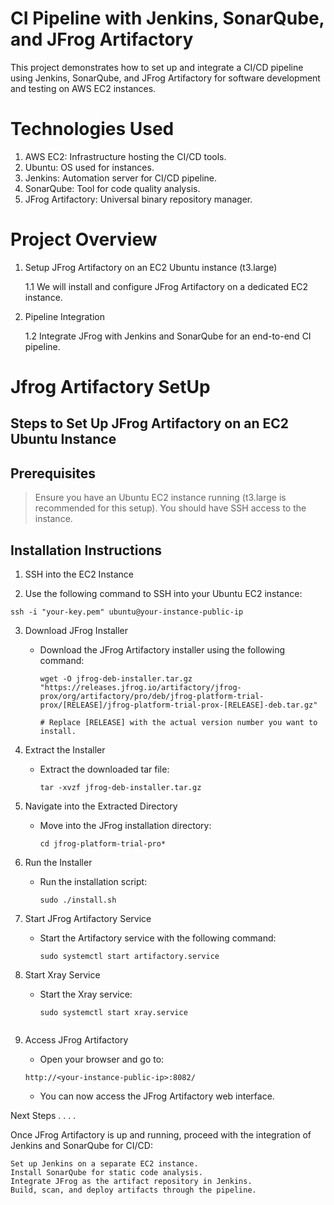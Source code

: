 
# CI Pipeline with Jenkins, SonarQube, and JFrog Artifactory

This project demonstrates how to set up and integrate a CI/CD pipeline using Jenkins, SonarQube, and JFrog Artifactory for software development and testing on AWS EC2 instances.

# Technologies Used

1. AWS EC2: Infrastructure hosting the CI/CD tools.
2. Ubuntu: OS used for instances.
3. Jenkins: Automation server for CI/CD pipeline.
4. SonarQube: Tool for code quality analysis.
5. JFrog Artifactory: Universal binary repository manager.

# Project Overview

1. Setup JFrog Artifactory on an EC2 Ubuntu instance (t3.large)
    
    1.1 We will install and configure JFrog Artifactory on a dedicated EC2 instance.

2. Pipeline Integration
    
    1.2 Integrate JFrog with Jenkins and SonarQube for an end-to-end CI pipeline.

# Jfrog Artifactory SetUp
## Steps to Set Up JFrog Artifactory on an EC2 Ubuntu Instance
## Prerequisites

> Ensure you have an Ubuntu EC2 instance running (t3.large is recommended for this setup).
    You should have SSH access to the instance.

## Installation Instructions

1. SSH into the EC2 Instance

2. Use the following command to SSH into your Ubuntu EC2 instance:

```
ssh -i "your-key.pem" ubuntu@your-instance-public-ip
```

3. Download JFrog Installer

   * Download the JFrog Artifactory installer using the following command:

     ```
     wget -O jfrog-deb-installer.tar.gz "https://releases.jfrog.io/artifactory/jfrog-prox/org/artifactory/pro/deb/jfrog-platform-trial-prox/[RELEASE]/jfrog-platform-trial-prox-[RELEASE]-deb.tar.gz"

     # Replace [RELEASE] with the actual version number you want to install.
     ```

4. Extract the Installer

   * Extract the downloaded tar file:

     ```
     tar -xvzf jfrog-deb-installer.tar.gz
     ```

5. Navigate into the Extracted Directory

   * Move into the JFrog installation directory:

     ```
     cd jfrog-platform-trial-pro*
     ```
6. Run the Installer

   * Run the installation script:

     ```
     sudo ./install.sh
     ```
7. Start JFrog Artifactory Service

   * Start the Artifactory service with the following command:
     ```
     sudo systemctl start artifactory.service
     ```

8. Start Xray Service

   * Start the Xray service:

     ```
     sudo systemctl start xray.service
    ```

9. Access JFrog Artifactory

   * Open your browser and go to:

   ```
   http://<your-instance-public-ip>:8082/
   ```
   * You can now access the JFrog Artifactory web interface.

Next Steps . . . . 





Once JFrog Artifactory is up and running, proceed with the integration of Jenkins and SonarQube for CI/CD:

    Set up Jenkins on a separate EC2 instance.
    Install SonarQube for static code analysis.
    Integrate JFrog as the artifact repository in Jenkins.
    Build, scan, and deploy artifacts through the pipeline.


